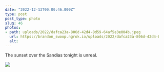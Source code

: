 ```yaml
---
date: "2022-12-13T00:00:46.000Z"
type: post 
post_type: photo
slug: 46
photos: 
- path: uploads/2022/dafca23a-806d-42d4-8d59-64af5e3e004b.jpeg
  url: https://brandon_swoop.ngrok.io/uploads/2022/dafca23a-806d-42d4-8d59-64af5e3e004b.jpeg
  alt: 
---
```

The sunset over the Sandias tonight is unreal. 


![](/uploads/2022/dafca23a-806d-42d4-8d59-64af5e3e004b.jpeg)
